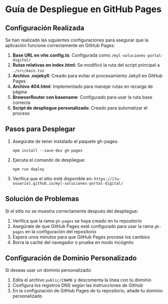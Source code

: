# Guía de Despliegue en GitHub Pages

## Configuración Realizada

Se han realizado las siguientes configuraciones para asegurar que la aplicación funcione correctamente en GitHub Pages:

1. **Base URL en vite.config.ts**: Configurada como `/myl-soluciones-portal-digital/`
2. **Rutas relativas en index.html**: Se modificó la ruta del script principal a `./src/main.tsx`
3. **Archivo .nojekyll**: Creado para evitar el procesamiento Jekyll en GitHub Pages
4. **Archivo 404.html**: Implementado para manejar rutas en recarga de página
5. **BrowserRouter con basename**: Configurado para usar la ruta base correcta
6. **Script de despliegue personalizado**: Creado para automatizar el proceso

## Pasos para Desplegar

1. Asegúrate de tener instalado el paquete gh-pages:
   ```
   npm install --save-dev gh-pages
   ```

2. Ejecuta el comando de despliegue:
   ```
   npm run deploy
   ```

3. Verifica que el sitio esté disponible en: 
   `https://[tu-usuario].github.io/myl-soluciones-portal-digital/`

## Solución de Problemas

Si el sitio no se muestra correctamente después del despliegue:

1. Verifica que la rama `gh-pages` se haya creado en tu repositorio
2. Asegúrate de que GitHub Pages esté configurado para usar la rama `gh-pages` en la configuración del repositorio
3. Espera unos minutos para que GitHub Pages procese los cambios
4. Borra la caché del navegador o prueba en modo incógnito

## Configuración de Dominio Personalizado

Si deseas usar un dominio personalizado:

1. Edita el archivo `public/CNAME` y descomenta la línea con tu dominio
2. Configura los registros DNS según las instrucciones de GitHub
3. En la configuración de GitHub Pages de tu repositorio, añade tu dominio personalizado